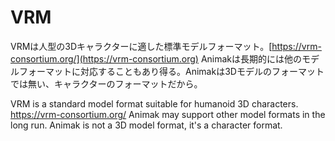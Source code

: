 # VRM

VRMは人型の3Dキャラクターに適した標準モデルフォーマット。[https://vrm-consortium.org/](https://vrm-consortium.org) Animakは長期的には他のモデルフォーマットに対応することもあり得る。Animakは3Dモデルのフォーマットでは無い、キャラクターのフォーマットだから。



VRM is a standard model format suitable for humanoid 3D characters. https://vrm-consortium.org/ Animak may support other model formats in the long run. Animak is not a 3D model format, it's a character format.
